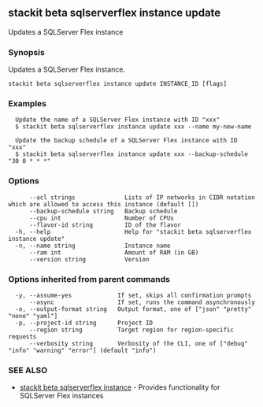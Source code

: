 ## stackit beta sqlserverflex instance update

Updates a SQLServer Flex instance

### Synopsis

Updates a SQLServer Flex instance.

```
stackit beta sqlserverflex instance update INSTANCE_ID [flags]
```

### Examples

```
  Update the name of a SQLServer Flex instance with ID "xxx"
  $ stackit beta sqlserverflex instance update xxx --name my-new-name

  Update the backup schedule of a SQLServer Flex instance with ID "xxx"
  $ stackit beta sqlserverflex instance update xxx --backup-schedule "30 0 * * *"
```

### Options

```
      --acl strings              Lists of IP networks in CIDR notation which are allowed to access this instance (default [])
      --backup-schedule string   Backup schedule
      --cpu int                  Number of CPUs
      --flavor-id string         ID of the flavor
  -h, --help                     Help for "stackit beta sqlserverflex instance update"
  -n, --name string              Instance name
      --ram int                  Amount of RAM (in GB)
      --version string           Version
```

### Options inherited from parent commands

```
  -y, --assume-yes             If set, skips all confirmation prompts
      --async                  If set, runs the command asynchronously
  -o, --output-format string   Output format, one of ["json" "pretty" "none" "yaml"]
  -p, --project-id string      Project ID
      --region string          Target region for region-specific requests
      --verbosity string       Verbosity of the CLI, one of ["debug" "info" "warning" "error"] (default "info")
```

### SEE ALSO

* [stackit beta sqlserverflex instance](./stackit_beta_sqlserverflex_instance.md)	 - Provides functionality for SQLServer Flex instances

